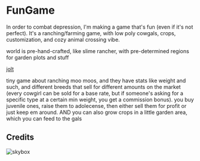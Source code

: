 # FunGame

In order to combat depression, I'm making a game that's fun (even if it's not perfect). It's a ranching/farming game, with low poly cowgals, crops, customization, and cozy animal crossing vibe.

world is pre-hand-crafted, like slime rancher, with pre-determined regions for garden plots and stuff

[jolt](https://godotengine.org/storage/releases/4.4/video/godot_jolt.webm)

tiny game about ranching moo moos, and they have stats like weight and such, and
different breeds that sell for different amounts on the market (every cowgirl
can be sold for a base rate, but if someone's asking for a specific type at a
certain min weight, you get a commission bonus). you buy juvenile ones, raise
them to adolecense, then either sell them for profit or just keep em around.
AND you can also grow crops in a little garden area, which you can feed to the
gals

## Credits

![skybox](https://sketchfab.com/3d-models/free-skybox-anime-sky-56a60c1d1e8b44eabff138374f996d8f)
